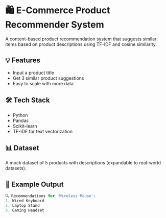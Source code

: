 # 🛍️ E-Commerce Product Recommender System

A content-based product recommendation system that suggests similar items based on product descriptions using TF-IDF and cosine similarity.

## 💡 Features
- Input a product title
- Get 3 similar product suggestions
- Easy to scale with more data

## 🛠️ Tech Stack
- Python
- Pandas
- Scikit-learn
- TF-IDF for text vectorization

## 📊 Dataset
A mock dataset of 5 products with descriptions (expandable to real-world datasets).

## 🚀 Example Output

```python
🔍 Recommendations for 'Wireless Mouse':
1. Wired Keyboard
2. Laptop Stand
3. Gaming Headset
